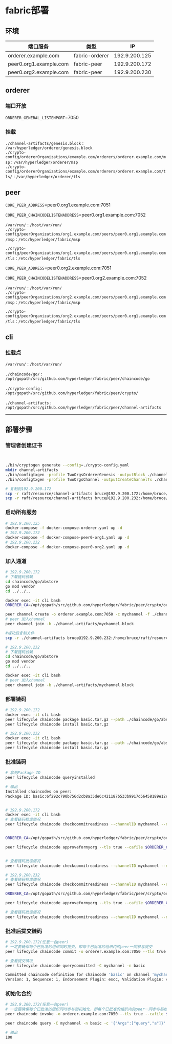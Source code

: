 # fabric部署


## 环境  

| 端口服务               | 类型           | IP            |
| ---------------------- | -------------- | ------------- |
| orderer.example.com    | fabric-orderer | 192.9.200.125 |
| peer0.org1.example.com | fabric-peer    | 192.9.200.172 |
| peer0.org2.example.com | fabric-peer    | 192.9.200.230 |



## orderer  

### 端口开放  

`ORDERER_GENERAL_LISTENPORT`=7050  

### 挂载  

`./channel-artifacts/genesis.block`  :  `/var/hyperledger/orderer/genesis.block`  
`./crypto-config/ordererOrganizations/example.com/orderers/orderer.example.com/msp`  :  `/var/hyperledger/orderer/msp`  
`./crypto-config/ordererOrganizations/example.com/orderers/orderer.example.com/tls/`  :  `/var/hyperledger/orderer/tls`  



## peer    

`CORE_PEER_ADDRESS`=peer0.org1.example.com:7051  

`CORE_PEER_CHAINCODELISTENADDRESS`=peer0.org1.example.com:7052

`/var/run/`  :  `/host/var/run/`  
`./crypto-config/peerOrganizations/org1.example.com/peers/peer0.org1.example.com/msp`  :  `/etc/hyperledger/fabric/msp`  

`./crypto-config/peerOrganizations/org1.example.com/peers/peer0.org1.example.com/tls`  :  `/etc/hyperledger/fabric/tls`



`CORE_PEER_ADDRESS`=peer0.org2.example.com:7051  

`CORE_PEER_CHAINCODELISTENADDRESS`=peer0.org2.example.com:7052

`/var/run/`  :  `/host/var/run/`  
`./crypto-config/peerOrganizations/org2.example.com/peers/peer0.org1.example.com/msp`  :  `/etc/hyperledger/fabric/msp`  

`./crypto-config/peerOrganizations/org2.example.com/peers/peer0.org1.example.com/tls`  :  `/etc/hyperledger/fabric/tls`



## cli  

### 挂载点  

`/var/run/`  :  `/host/var/run/`  

`./chaincode/go/`  :  `/opt/gopath/src/github.com/hyperledger/fabric/peer/chaincode/go`

`./crypto-config`  :  `/opt/gopath/src/github.com/hyperledger/fabric/peer/crypto/`

`./channel-artifacts`  :  `/opt/gopath/src/github.com/hyperledger/fabric/peer/channel-artifacts`

---

## 部署步骤  
### 管理者创建证书  

```zsh


./bin/cryptogen generate --config=./crypto-config.yaml
mkdir channel-artifacts
./bin/configtxgen -profile TwoOrgsOrdererGenesis -outputBlock ./channel-artifacts/genesis.block -channelID system
./bin/configtxgen -profile TwoOrgsChannel -outputCreateChannelTx ./channel-artifacts/mychannel.tx -channelID mychannel

# 复制到192.9.200.172
scp -r raft/resource/channel-artifacts bruce@192.9.200.172:/home/bruce/raft/resource/
scp -r raft/resource/channel-artifacts bruce@192.9.200.232:/home/bruce/raft/resource/
```

### 启动所有服务
```zsh
# 192.9.200.125
docker-compose -f docker-compose-orderer.yaml up -d
# 192.9.200.172
docker-compose -f docker-compose-peer0-org1.yaml up -d
# 192.9.200.232
docker-compose -f docker-compose-peer0-org2.yaml up -d
```

### 加入通道
```zsh
# 192.9.200.172
# 下载链码依赖
cd chaincode/go/abstore
go mod vendor
cd ../../..

docker exec -it cli bash
ORDERER_CA=/opt/gopath/src/github.com/hyperledger/fabric/peer/crypto/ordererOrganizations/example.com/orderers/orderer.example.com/msp/tlscacerts/tlsca.example.com-cert.pem

peer channel create -o orderer.example.com:7050 -c mychannel -f ./channel-artifacts/mychannel.tx --outputBlock ./channel-artifacts/mychannel.block --tls --cafile $ORDERER_CA
# peer 加入channel
peer channel join -b ./channel-artifacts/mychannel.block

#成功后复制文件
scp -r ./channel-artifacts bruce@192.9.200.232:/home/bruce/raft/resource

# 192.9.200.232
# 下载链码依赖
cd chaincode/go/abstore
go mod vendor
cd ../../..

docker exec -it cli bash
# peer 加入channel
peer channel join -b ./channel-artifacts/mychannel.block
```

### 部署链码

```zsh
# 192.9.200.172
docker exec -it cli bash
peer lifecycle chaincode package basic.tar.gz --path ./chaincode/go/abstore --lang golang --label basic
peer lifecycle chaincode install basic.tar.gz

# 192.9.200.232
docker exec -it cli bash
peer lifecycle chaincode package basic.tar.gz --path ./chaincode/go/abstore --lang golang --label basic
peer lifecycle chaincode install basic.tar.gz
```

### 批准链码

```zsh
# 拿到Package ID
peer lifecycle chaincode queryinstalled

# 输出
Installed chaincodes on peer:
Package ID: basic:6f292c790b756d2cb8a35de6c421187b533b9917d56458189e12e09fe34984cd, Label: basic


# 192.9.200.172
docker exec -it cli bash
# 查看链码批准情况
peer lifecycle chaincode checkcommitreadiness --channelID mychannel --name basic -v 1 --sequence 1 --output json --init-required


ORDERER_CA=/opt/gopath/src/github.com/hyperledger/fabric/peer/crypto/ordererOrganizations/example.com/orderers/orderer.example.com/msp/tlscacerts/tlsca.example.com-cert.pem

peer lifecycle chaincode approveformyorg --tls true --cafile $ORDERER_CA --channelID mychannel -n basic -v 1 --init-required --package-id basic:6f292c790b756d2cb8a35de6c421187b533b9917d56458189e12e09fe34984cd --sequence 1 --waitForEvent


# 查看链码批准情况
peer lifecycle chaincode checkcommitreadiness --channelID mychannel --name basic -v 1 --sequence 1 --output json --init-required

# 192.9.200.232
# 查看链码批准情况
peer lifecycle chaincode checkcommitreadiness --channelID mychannel --name basic -v 1 --sequence 1 --output json --init-required

ORDERER_CA=/opt/gopath/src/github.com/hyperledger/fabric/peer/crypto/ordererOrganizations/example.com/orderers/orderer.example.com/msp/tlscacerts/tlsca.example.com-cert.pem

peer lifecycle chaincode approveformyorg --tls true --cafile $ORDERER_CA --channelID mychannel -n basic -v 1 --init-required --package-id basic:6f292c790b756d2cb8a35de6c421187b533b9917d56458189e12e09fe34984cd --sequence 1 --waitForEvent

# 查看链码批准情况
peer lifecycle chaincode checkcommitreadiness --channelID mychannel --name basic -v 1 --sequence 1 --output json --init-required
```

### 批准后提交链码  

```zsh
# 192.9.200.172(任意一台peer)
# 一定要确保每个已批准的组织同时提交，即每个已批准的组织内的peer一同参与提交
peer lifecycle chaincode commit -o orderer.example.com:7050 --tls true --cafile $ORDERER_CA -C mychannel -n basic -v 1 --sequence 1 --init-required --peerAddresses peer0.org1.example.com:7051 --tlsRootCertFiles /opt/gopath/src/github.com/hyperledger/fabric/peer/crypto/peerOrganizations/org1.example.com/peers/peer0.org1.example.com/tls/ca.crt --peerAddresses peer0.org2.example.com:7051 --tlsRootCertFiles /opt/gopath/src/github.com/hyperledger/fabric/peer/crypto/peerOrganizations/org2.example.com/peers/peer0.org2.example.com/tls/ca.crt

# 查看提交情况
peer lifecycle chaincode querycommitted -C mychannel -n basic

Committed chaincode definition for chaincode 'basic' on channel 'mychannel':
Version: 1, Sequence: 1, Endorsement Plugin: escc, Validation Plugin: vscc, Approvals: [Org1MSP: true, Org2MSP: true]
```

### 初始化合约  

```zsh
# 192.9.200.172(任意一台peer)
# 一定要确保每个已批准的组织同时参与到初始化，即每个已批准的组织内的peer一同参与初始化
peer chaincode invoke -o orderer.example.com:7050 --tls true --cafile $ORDERER_CA -C mychannel -n basic --peerAddresses peer0.org1.example.com:7051 --tlsRootCertFiles /opt/gopath/src/github.com/hyperledger/fabric/peer/crypto/peerOrganizations/org1.example.com/peers/peer0.org1.example.com/tls/ca.crt --peerAddresses peer0.org2.example.com:7051 --tlsRootCertFiles /opt/gopath/src/github.com/hyperledger/fabric/peer/crypto/peerOrganizations/org2.example.com/peers/peer0.org2.example.com/tls/ca.crt  --isInit -c '{"Args":["Init","a","100","b","100"]}'

peer chaincode query -C mychannel -n basic -c '{"Args":["query","a"]}'

# 输出
100
```

